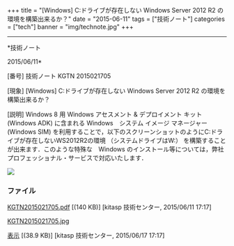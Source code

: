 ﻿+++
title = "[Windows] C:ドライブが存在しない Windows Server 2012 R2 の環境を構築出来るか？"
date = "2015-06-11"
tags = ["技術ノート"]
categories = ["tech"]
banner = "img/technote.jpg"
+++

-----------------------------------------------------------------------------------------------------------------------------

*技術ノート

2015/06/11*


[番号]
技術ノート KGTN 2015021705

[現象]
[Windows] C:ドライブが存在しない Windows Server 2012 R2
の環境を構築出来るか？

[説明]
Windows 8 用 Windows アセスメント & デプロイメント キット (Windows ADK)
に含まれる Windows　システム イメージ マネージャー (Windows SIM)
を利用することで，以下のスクリーンショットのようにC:ドライブが存在しないWS2012R2の環境
（システムドライブはW:）
を構築することが出来ます．このような特殊な　Windows
のインストール等については，弊社プロフェッショナル・サービスで対応いたします．

![](http://techreport.kitasp.net/attachments/download/1971/KGTN2015021705.jpg)


### ファイル

 
 


[KGTN2015021705.pdf](http://techreport.kitasp.net/attachments/download/1857/KGTN2015021705.pdf)
 [(140 KB)] [kitasp 技術センター, 2015/06/11
17:17]

[KGTN2015021705.jpg](http://techreport.kitasp.net/attachments/download/1971/KGTN2015021705.jpg)

[表示](http://techreport.kitasp.net/attachments/1971/KGTN2015021705.jpg "表示")
 [(38.9 KB)] [kitasp 技術センター, 2015/06/17
17:17]


 


 

